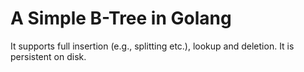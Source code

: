 # A Simple B-Tree in Golang

It supports full insertion (e.g., splitting etc.), lookup and deletion. It is persistent on disk.
